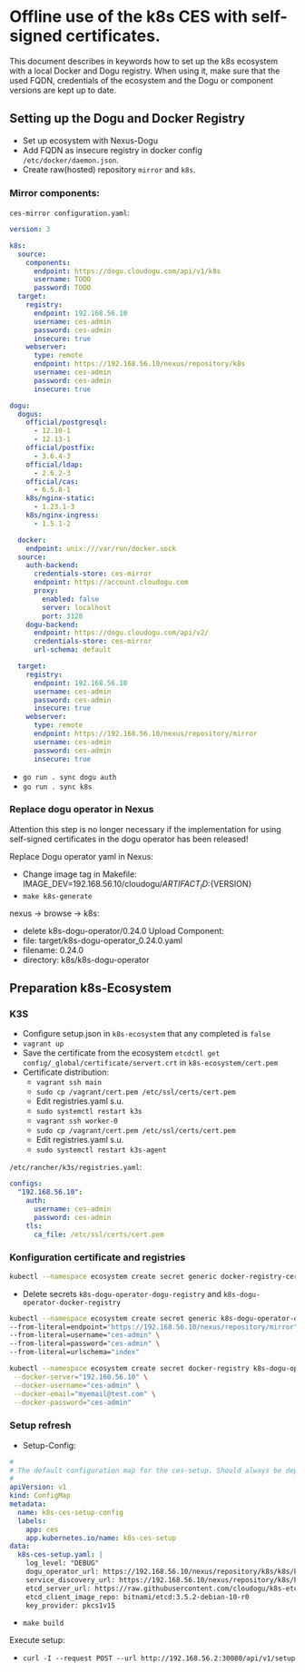 # Offline use of the k8s CES with self-signed certificates.

This document describes in keywords how to set up the k8s ecosystem with a local Docker and Dogu registry.
When using it, make sure that the used FQDN, credentials of the ecosystem and the Dogu or component versions are
kept up to date.

## Setting up the Dogu and Docker Registry
- Set up ecosystem with Nexus-Dogu
- Add FQDN as insecure registry in docker config `/etc/docker/daemon.json`.
- Create raw(hosted) repository `mirror` and `k8s`.

### Mirror components:

`ces-mirror configuration.yaml`:

```yaml
version: 3

k8s:
  source:
    components:
      endpoint: https://dogu.cloudogu.com/api/v1/k8s
      username: TODO
      password: TODO
  target:
    registry:
      endpoint: 192.168.56.10
      username: ces-admin
      password: ces-admin
      insecure: true
    webserver:
      type: remote
      endpoint: https://192.168.56.10/nexus/repository/k8s
      username: ces-admin
      password: ces-admin
      insecure: true

dogu:
  dogus:
    official/postgresql:
      - 12.10-1
      - 12.13-1
    official/postfix:
      - 3.6.4-3
    official/ldap:
      - 2.6.2-3
    official/cas:
      - 6.5.8-1
    k8s/nginx-static:
      - 1.23.1-3
    k8s/nginx-ingress:
      - 1.5.1-2

  docker:
    endpoint: unix:///var/run/docker.sock
  source:
    auth-backend:
      credentials-store: ces-mirror
      endpoint: https://account.cloudogu.com
      proxy:
        enabled: false
        server: localhost
        port: 3128
    dogu-backend:
      endpoint: https://dogu.cloudogu.com/api/v2/
      credentials-store: ces-mirror
      url-schema: default

  target:
    registry:
      endpoint: 192.168.56.10
      username: ces-admin
      password: ces-admin
      insecure: true
    webserver:
      type: remote
      endpoint: https://192.168.56.10/nexus/repository/mirror
      username: ces-admin
      password: ces-admin
      insecure: true
```

- `go run . sync dogu auth`
- `go run . sync k8s`


### Replace dogu operator in Nexus

Attention this step is no longer necessary if the implementation for using self-signed certificates
in the dogu operator has been released!

Replace Dogu operator yaml in Nexus:
- Change image tag in Makefile: IMAGE_DEV=192.168.56.10/cloudogu/${ARTIFACT_ID}:${VERSION}
- `make k8s-generate`

nexus -> browse -> k8s:
- delete k8s-dogu-operator/0.24.0
Upload Component:
- file: target/k8s-dogu-operator_0.24.0.yaml
- filename: 0.24.0
- directory: k8s/k8s-dogu-operator

## Preparation k8s-Ecosystem

### K3S

- Configure setup.json in `k8s-ecosystem` that any completed is `false`
- `vagrant up`
- Save the certificate from the ecosystem `etcdctl get config/_global/certificate/servert.crt` in `k8s-ecosystem/cert.pem`
- Certificate distribution:
    - `vagrant ssh main`
    - `sudo cp /vagrant/cert.pem /etc/ssl/certs/cert.pem`
    - Edit registries.yaml s.u.
    - `sudo systemctl restart k3s`
    - `vagrant ssh worker-0`
    - `sudo cp /vagrant/cert.pem /etc/ssl/certs/cert.pem`
    - Edit registries.yaml s.u.
    - `sudo systemctl restart k3s-agent`

`/etc/rancher/k3s/registries.yaml`:

```yaml
configs:
  "192.168.56.10":
    auth:
      username: ces-admin
      password: ces-admin
    tls:
      ca_file: /etc/ssl/certs/cert.pem
```

### Konfiguration certificate and registries

```bash
kubectl --namespace ecosystem create secret generic docker-registry-cert --from-file=docker-registry-cert.pem=cert.pem
```

- Delete secrets `k8s-dogu-operator-dogu-registry` and `k8s-dogu-operator-docker-registry`

```bash
kubectl --namespace ecosystem create secret generic k8s-dogu-operator-dogu-registry \
--from-literal=endpoint="https://192.168.56.10/nexus/repository/mirror" \
--from-literal=username="ces-admin" \
--from-literal=password="ces-admin" \
--from-literal=urlschema="index"
```

```bash
kubectl --namespace ecosystem create secret docker-registry k8s-dogu-operator-docker-registry \
 --docker-server="192.168.56.10" \
 --docker-username="ces-admin" \
 --docker-email="myemail@test.com" \
 --docker-password="ces-admin"
```

### Setup refresh

- Setup-Config:
```yaml
#
# The default configuration map for the ces-setup. Should always be deployed before the setup itself.
#
apiVersion: v1
kind: ConfigMap
metadata:
  name: k8s-ces-setup-config
  labels:
    app: ces
    app.kubernetes.io/name: k8s-ces-setup
data:
  k8s-ces-setup.yaml: |
    log_level: "DEBUG"
    dogu_operator_url: https://192.168.56.10/nexus/repository/k8s/k8s/k8s-dogu-operator/0.24.0
    service_discovery_url: https://192.168.56.10/nexus/repository/k8s/k8s/k8s-service-discovery/0.9.0
    etcd_server_url: https://raw.githubusercontent.com/cloudogu/k8s-etcd/develop/manifests/etcd.yaml
    etcd_client_image_repo: bitnami/etcd:3.5.2-debian-10-r0
    key_provider: pkcs1v15
```

- `make build`

Execute setup:
- `curl -I --request POST --url http://192.168.56.2:30080/api/v1/setup`
